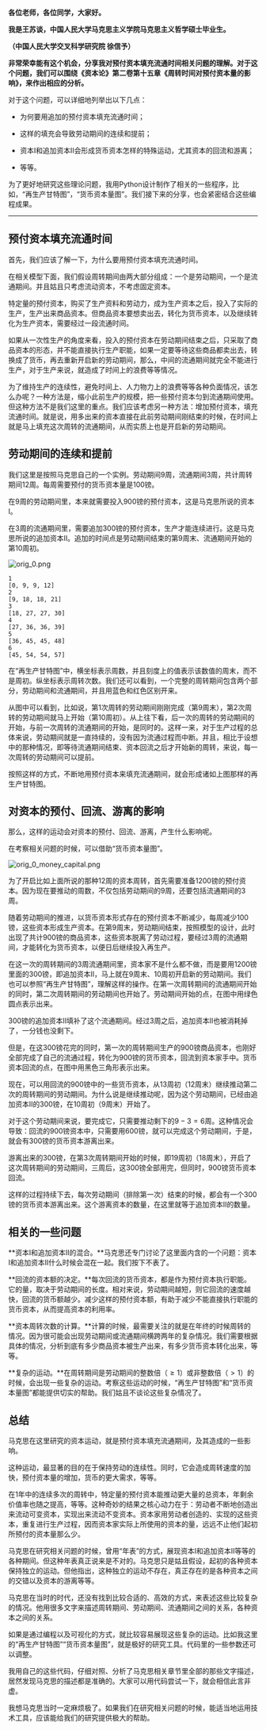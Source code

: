 **各位老师，各位同学，大家好。**

**我是王苏谈，中国人民大学马克思主义学院马克思主义哲学硕士毕业生。**

**（中国人民大学交叉科学研究院 徐信予）**

**非常荣幸能有这个机会，分享我对预付资本填充流通时间相关问题的理解。对于这个问题，我们可以围绕《资本论》第二卷第十五章《周转时间对预付资本量的影响》，来作出相应的分析。**

对于这个问题，可以详细地列举出以下几点：

- 为何要用追加的预付资本填充流通时间；

- 这样的填充会导致劳动期间的连续和提前；

- 资本I和追加资本II会形成货币资本怎样的特殊运动，尤其资本的回流和游离；

- 等等。

为了更好地研究这些理论问题，我用Python设计制作了相关的一些程序，比如，“再生产甘特图”，“货币资本量图”。我们接下来的分享，也会紧密结合这些编程成果。

---

## 预付资本填充流通时间

首先，我们应该了解一下，为什么要用预付资本填充流通时间。

在相关模型下面，我们假设周转期间由两大部分组成：一个是劳动期间，一个是流通期间。并且姑且只考虑流动资本，不考虑固定资本。

特定量的预付资本，购买了生产资料和劳动力，成为生产资本之后，投入了实际的生产，生产出来商品资本。但商品资本要想卖出去，转化为货币资本，以及继续转化为生产资本，需要经过一段流通时间。

如果从一次性生产的角度来看，投入的预付资本在劳动期间结束之后，只采取了商品资本的形态，并不能直接执行生产职能，如果一定要等待这些商品都卖出去，转换成了货币，再去重新开启新的劳动期间，那么，中间的流通期间就完全不能进行生产，对于生产来说，就造成了时间上的浪费等等情况。

为了维持生产的连续性，避免时间上、人力物力上的浪费等等各种负面情况，该怎么办呢？一种方法是，缩小此前生产的规模，把一些预付资本匀到流通期间使用。但这种方法不是我们这里的重点。我们应该考虑另一种方法：增加预付资本，填充流通时间。就是说，用多出来的资本直接在此前劳动期间刚结束的时候，在时间上就是马上填充这次周转的流通期间，从而实质上也是开启新的劳动期间。

## 劳动期间的连续和提前

我们这里是按照马克思自己的一个实例。劳动期间9周，流通期间3周，共计周转期间12周。每周需要预付的货币资本量是100镑。

在9周的劳动期间里，本来就需要投入900镑的预付资本，这是马克思所说的资本I。

在3周的流通期间里，需要追加300镑的预付资本，生产才能连续进行。这是马克思所说的追加资本II。追加的时间点是劳动期间结束的第9周末、流通期间开始的第10周初。

![orig_0.png](../marx_instants/orig_0.png)

```
1
[0, 9, 9, 12]
2
[9, 18, 18, 21]
3
[18, 27, 27, 30]
4
[27, 36, 36, 39]
5
[36, 45, 45, 48]
6
[45, 54, 54, 57]
```

在“再生产甘特图”中，横坐标表示周数，并且刻度上的值表示该数值的周末，而不是周初。纵坐标表示周转次数。我们还可以看到，一个完整的周转期间包含两个部分，劳动期间和流通期间，并且用蓝色和红色区别开来。

从图中可以看到，比如说，第1次周转的劳动期间刚刚完成（第9周末），第2次周转的劳动期间就马上开始（第10周初）。从上往下看，后一次的周转的劳动期间的开始，与前一次周转的流通期间的开始，是同时的。这样一来，对于生产过程的总体来说，劳动期间就是一直持续的，没有因为流通过程而中断。并且，相比于设想中的那种情况，即等待流通期间结束、资本回流之后才开始新的周转，来说，每一次周转的劳动期间可以提前。

按照这样的方式，不断地用预付资本来填充流通期间，就会形成诸如上图那样的再生产甘特图。

## 对资本的预付、回流、游离的影响

那么，这样的运动会对资本的预付、回流、游离，产生什么影响呢。

在考察相关问题的时候，可以借助“货币资本量图”。

![orig_0_money_capital.png](../marx_instants/orig_0_money_capital.png)

为了开启比如上面所说的那种12周的资本周转，首先需要准备1200镑的预付资本。因为现在要推动的周数，不仅包括劳动期间的9周，还要包括流通期间的3周。

随着劳动期间的推进，以货币资本形式存在的预付资本不断减少，每周减少100镑，这些资本形成生产资本。在第9周末，劳动期间结束，按照模型的设计，此时出现了共计900镑的商品资本，这些资本脱离了劳动过程，要经过3周的流通期间，才能转化为货币资本，以便日后继续投入再生产。

在这一次的周转期间的3周流通期间里，资本家不是什么都不做，而是要用1200镑里面的300镑，即追加资本II，马上就在9周末、10周初开启新的劳动期间。我们也可以参照“再生产甘特图”，理解这样的操作。在第一次周转期间的流通期间开始的同时，第二次周转期间的劳动期间也开始了。劳动期间开始的点，在图中用绿色圆点表示出来。

300镑的追加资本II填补了这个流通期间。经过3周之后，追加资本II也被消耗掉了，一分钱也没剩下。

但是，在这300镑花完的同时，第一次的周转期间生产的900镑商品资本，也刚好全部完成了自己的流通过程，转化为900镑的货币资本，回流到资本家手中。货币资本回流的点，在图中用黑色三角形表示出来。

现在，可以用回流的900镑中的一些货币资本，从13周初（12周末）继续推动第二次的周转期间的劳动期间。为什么说是继续推动呢，因为这个劳动期间，已经由追加资本II的300镑，在10周初（9周末）开始了。

对于这个劳动期间来说，要完成它，只需要推动剩下的$9 - 3 = 6$周。这种情况会导致：回流的900镑资本中，只需要用600镑，就可以完成这个劳动期间，于是，就会有300镑的货币资本游离出来。

游离出来的300镑，在第3次周转期间开始的时候，即19周初（18周末），开启了这次周转期间的劳动期间，三周后，这300镑全部用完，但同时，900镑货币资本回流。

这样的过程持续下去，每次劳动期间（排除第一次）结束的时候，都会有一个300镑的货币资本游离出来。这个游离资本的数量，在这里就等于追加资本II的数量。

## 相关的一些问题

**资本I和追加资本II的混合。**马克思还专门讨论了这里面内含的一个问题：资本I和追加资本II什么时候会混在一起。我们按下不表了。

**回流的资本额的决定。**每次回流的货币资本，都是作为预付资本执行职能。它的量，取决于劳动期间的长度。相对来说，劳动期间越短，则它回流的速度越快，回流的货币额越少。减少这样的预付资本额，有助于减少不能直接执行职能的货币资本，从而提高资本的利用率。

**资本周转次数的计算。**计算的时候，最需要关注的就是在年终的时候周转的情况。因为很可能会出现劳动期间或流通期间横跨两年的复杂情况。我们需要根据具体的情况，分析到底有多少商品资本被生产出来，有多少货币资本转化出来，等等。

**复杂的运动。**在周转期间是劳动期间的整数倍（$\geq 1$）或非整数倍（$> 1$）的时候，会出现一些复杂的运动。考察这些运动的时候，“再生产甘特图”和“货币资本量图”都能提供切实的帮助。我们姑且不谈论这些复杂情况了。

## 总结

马克思在这里研究的资本运动，就是预付资本填充流通期间，及其造成的一些影响。

这种运动，最显著的目的在于保持劳动的连续性。同时，它会造成周转速度的加快，预付资本量的增加，货币的更大需求，等等。

在1年中的连续多次的周转中，特定量的预付资本能推动更大量的总资本，年剩余价值率也随之提高，等等。这种奇妙的结果之核心动力在于：劳动者不断地创造出来流动可变资本，实现出来流动不变资本。资本家用劳动者创造的、实现的这些资本，重复进行生产过程，因而资本家实际上所使用的资本的量，远远不止他们起初所预付的资本量那么少。

马克思在研究相关问题的时候，曾用“年表”的方式，展现资本I和追加资本II等等的各种期间。但这种年表真正说来是不对的。马克思只是姑且假设，起初的各种资本保持独立的运动。但他指出，这种独立的运动不存在，真正存在的是各种资本之间的交错以及资本的游离等等。

马克思在当时的时代，还没有找到比较合适的、高效的方式，来表述这些比较复杂的情况。他用很多文字来描述周转期间、劳动期间、流通期间之间的关系，各种资本之间的关系。

如果是通过编程以及可视化的方式，就比较容易展现这些复杂的运动。比如我这里的“再生产甘特图”“货币资本量图”，就是极好的研究工具。代码里的一些参数还可以调整。

我用自己的这些代码，仔细对照、分析了马克思相关章节里全部的那些文字描述，居然发现马克思的描述都是准确的。大家可以用代码尝试一下，就会相信此言非虚。

我想马克思当时一定麻烦极了。如果我们在研究相关问题的时候，能适当地运用技术工具，应该能给我们的研究提供极大的帮助。
